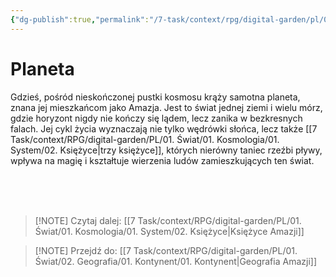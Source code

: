 ```yaml
---
{"dg-publish":true,"permalink":"/7-task/context/rpg/digital-garden/pl/01-swiat/01-kosmologia/01-system/01-planeta/"}
---
```



# Planeta
Gdzieś, pośród nieskończonej pustki kosmosu krąży samotna planeta, znana jej mieszkańcom jako Amazja. Jest to świat jednej ziemi i wielu mórz, gdzie horyzont nigdy nie kończy się lądem, lecz zanika w bezkresnych falach. Jej cykl życia wyznaczają nie tylko wędrówki słońca, lecz także [[7 Task/context/RPG/digital-garden/PL/01. Świat/01. Kosmologia/01. System/02. Księżyce\|trzy księżyce]], których nierówny taniec rzeźbi pływy, wpływa na magię i kształtuje wierzenia ludów zamieszkujących ten świat.

<br/>
<br/>
<br/>

> [!NOTE] Czytaj dalej: [[7 Task/context/RPG/digital-garden/PL/01. Świat/01. Kosmologia/01. System/02. Księżyce\|Księżyce Amazji]]

> [!NOTE] Przejdź do: [[7 Task/context/RPG/digital-garden/PL/01. Świat/02. Geografia/01. Kontynent/01. Kontynent\|Geografia Amazji]]
